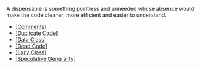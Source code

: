 A dispensable is something pointless and unneeded whose absence would make the code cleaner, more efficient and easier to understand.

-   [[Comments]](https://refactoring.guru/smells/comments)
-   [[Duplicate Code]](https://refactoring.guru/smells/duplicate-code)
-   [[Data Class]](https://refactoring.guru/smells/data-class)
-   [[Dead Code]](https://refactoring.guru/smells/dead-code)
-   [[Lazy Class]](https://refactoring.guru/smells/lazy-class)
-   [[Speculative Generality]](https://refactoring.guru/smells/speculative-generality)

